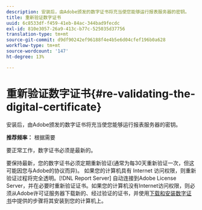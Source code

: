 ```yaml
---
description: 安装后，由Adobe颁发的数字证书将充当使您能够运行报表服务器的密钥。
title: 重新验证数字证书
uuid: 6c8533df-f459-41eb-84ac-344bad9fecdc
exl-id: 810e3057-26a9-413c-b77c-525035d37756
translation-type: tm+mt
source-git-commit: d9df90242ef96188f4e4b5e6d04cfef196b0a628
workflow-type: tm+mt
source-wordcount: '147'
ht-degree: 13%

---
```


# 重新验证数字证书{#re-validating-the-digital-certificate}

安装后，由Adobe颁发的数字证书将充当使您能够运行报表服务器的密钥。

**推荐频率：** 根据需要

要正常工作，数字证书必须是最新的。

要保持最新，您的数字证书必须定期重新验证(通常为每30天重新验证一次，但这可能因您与Adobe的协议而异)。 如果您的计算机具有 Internet 访问权限，则重新验证过程将完全透明。[!DNL Report Server] 自动连接到Adobe License Server，并在必要时重新验证证书。如果您的计算机没有Internet访问权限，则必须从Adobe许可证服务器下载新的、经过验证的证书，并使用[下载和安装数字证书](../../../home/c-rpt-oview/c-inst-rpt/c-install-dig-cert/c-install-dig-cert.md#concept-5a61fc67df3643598c7c403962075f76)中提供的步骤将其安装到您的计算机上。
